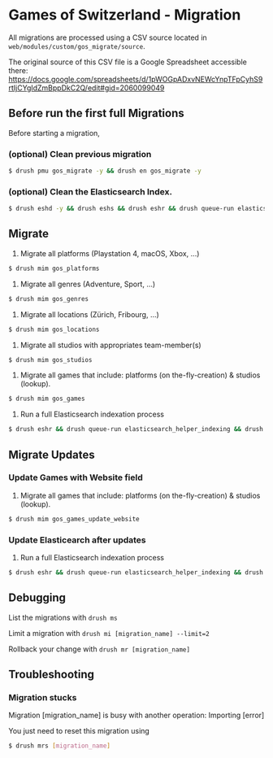 # Games of Switzerland - Migration

All migrations are processed using a CSV source located in `web/modules/custom/gos_migrate/source`.

The original source of this CSV file is a Google Spreadsheet accessible there: https://docs.google.com/spreadsheets/d/1pWOGpADxvNEWcYnpTFpCyhS9rtIjCYgIdZmBppDkC2Q/edit#gid=2060099049

## Before run the first full Migrations

Before starting a migration,

### (optional) Clean previous migration

  ```bash
  $ drush pmu gos_migrate -y && drush en gos_migrate -y
  ```

### (optional) Clean the Elasticsearch Index.

  ```bash
  $ drush eshd -y && drush eshs && drush eshr && drush queue-run elasticsearch_helper_indexing && drush cr
  ```

## Migrate

1. Migrate all platforms (Playstation 4, macOS, Xbox, ...)

  ```bash
  $ drush mim gos_platforms
  ```

1. Migrate all genres (Adventure, Sport, ...)

  ```bash
  $ drush mim gos_genres
  ```

1. Migrate all locations (Zürich, Fribourg, ...)

  ```bash
  $ drush mim gos_locations
  ```

1. Migrate all studios with appropriates team-member(s)

  ```bash
  $ drush mim gos_studios
  ```

1. Migrate all games that include: platforms (on the-fly-creation) & studios (lookup).

  ```bash
  $ drush mim gos_games
  ```

1. Run a full Elasticsearch indexation process

  ```bash
  $ drush eshr && drush queue-run elasticsearch_helper_indexing && drush cr
  ```

## Migrate Updates

### Update Games with Website field

1. Migrate all games that include: platforms (on the-fly-creation) & studios (lookup).

  ```bash
  $ drush mim gos_games_update_website
  ```

### Update Elasticearch after updates

1. Run a full Elasticsearch indexation process

  ```bash
  $ drush eshr && drush queue-run elasticsearch_helper_indexing && drush cr
  ```


## Debugging

List the migrations with `drush ms`

Limit a migration with `drush mi [migration_name] --limit=2`

Rollback your change with `drush mr [migration_name]`

## Troubleshooting

### Migration stucks

Migration [migration_name] is busy with another operation: Importing [error]

You just need to reset this migration using
  ```bash
  $ drush mrs [migration_name]
  ```
